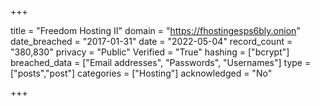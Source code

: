 +++

title = "Freedom Hosting II"
domain = "https://fhostingesps6bly.onion"
date_breached = "2017-01-31"
date = "2022-05-04"
record_count = "380,830"
privacy = "Public"
Verified = "True"
hashing = ["bcrypt"]
breached_data = ["Email addresses", "Passwords", "Usernames"]
type = ["posts","post"]
categories = ["Hosting"]
acknowledged = "No"


+++




